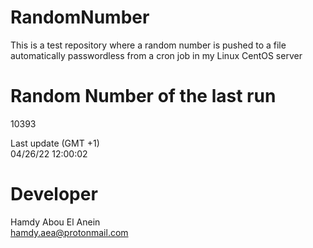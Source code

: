 # RandomNumber    
This is a test repository where a random number is pushed to a file automatically passwordless from a cron job in my Linux CentOS server    
# Random Number of the last run   
10393
      
Last update (GMT +1)    
04/26/22 12:00:02
# Developer    
Hamdy Abou El Anein   
hamdy.aea@protonmail.com
